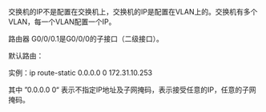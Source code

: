 交换机的IP不是配置在交换机上，交换机的IP是配置在VLAN上的。交换机有多个VLAN，每一个VLAN配置一个IP。



路由器 G0/0/0.1是G0/0/0的子接口（二级接口）。



默认路由：

实例：ip route-static 0.0.0.0 0 172.31.10.253

其中 ”0.0.0.0 0“ 表示不指定IP地址及子网掩码，表示接受任意的IP，任意的子网掩码。